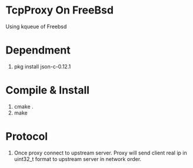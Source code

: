 # TcpProxy On FreeBsd

Using kqueue of Freebsd

# Dependment
1. pkg install json-c-0.12.1


# Compile & Install
1. cmake .
1. make

# Protocol
1. Once proxy connect to upstream server. Proxy will send client real ip in uint32\_t format to upstream server in network order.
